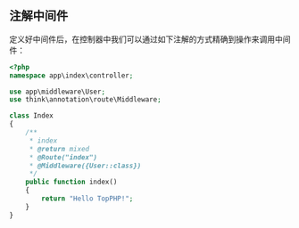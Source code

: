 ## 注解中间件

定义好中间件后，在控制器中我们可以通过如下注解的方式精确到操作来调用中间件：
```php
<?php
namespace app\index\controller;

use app\middleware\User;
use think\annotation\route\Middleware;

class Index
{
    /**
     * index
     * @return mixed
     * @Route("index")
     * @Middleware({User::class})
     */
    public function index()
    {
        return "Hello TopPHP!";
    }
}
```



